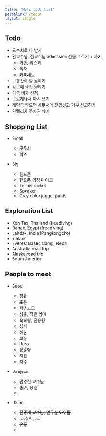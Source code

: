 ```yaml
---
title: "Misc todo list"
permalink: /todo/
layout: single
---
```


## Todo
- 도수치료 다 받기
- 권교수님, 전교수님 admission 선물 고르기 + 사기
  - 와인, 위스키
  - 녹차
  - 커피세트
- 부동산에 방 올리기
- 당근에 물건 올리기
- 미국 비자 신청
- 근로계약서 다시 쓰기
- 계약금 받으면 세무서에 전입신고 거부 신고하기
- 인텔리지 주차권 빼기

## Shopping List
- Small
  - 구두쇠
  - 락스

- Big
  - 핸드폰
  - 핸드폰 외장 마이크
  - Tennis racket
  - Speaker
  - Gray color jogger pants

## Exploration List
- Koh Tao, Thailand (freediving)
- Dahab, Egypt (freediving)
- Lahdak, India (Pangkongcho)
- Iceland
- Everest Based Camp, Nepal
- Austrailia road trip
- Alaska road trip
- South America

## People to meet
- Seoul
  - ~~창률~~
  - ~~호은~~
  - 작은고모
  - 삼춘, 작은 엄마
  - 욱희형, 진웅형
  - 성식
  - 해찬
  - 교운
  - Russ
  - 장훈형
  - 지연
  - 지수

- Daejeon
  - 권영진 교수님
  - 솔민, 상훈
  - 

- Ulsan
  - ~~전명재 교수님, 연구실 아이들~~
  - ~~승민, ~~
  - ~~유정~~
  - 
